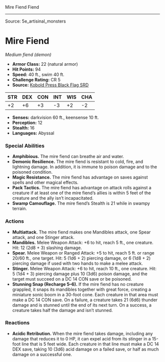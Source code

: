 <MonsterName/>Mire Fiend</MonsterName>
<CreatureType/>Fiend</CreatureType>



---

Source: 5e_artisinal_monsters

# Mire Fiend

*Medium fiend (demon)*

- **Armor Class:** 22 (natural armor)
- **Hit Points:** 94
- **Speed:** 40 ft., swim 40 ft.
- **Challenge Rating:** CR 5
- **Source:** [Kobold Press Black Flag SRD](https://koboldpress.com/black-flag-roleplaying/)

| STR | DEX | CON | INT | WIS | CHA |
| --- | --- | --- | --- | --- | --- |
| +2 | +6 | +3 | -3 | +2 | -2 |

- **Senses:** darkvision 60 ft., keensense 10 ft.
- **Perception:** 12
- **Stealth:** 16
- **Languages:** Abyssal

### Special Abilities

- **Amphibious.** The mire fiend can breathe air and water.
- **Demonic Resilience.** The mire fiend is resistant to cold, fire, and lightning damage. In addition, it is immune to poison damage and to the poisoned condition.
- **Magic Resistance.** The mire fiend has advantage on saves against spells and other magical effects.
- **Pack Tactics.** The mire fiend has advantage on attack rolls against a creature if at least one of the mire fiend’s allies is within 5 feet of the creature and the ally isn’t incapacitated.
- **Swamp Camouflage.** The mire fiend’s Stealth is 21 while in swampy terrain.

### Actions

- **Multiattack.** The mire fiend makes one Mandibles attack, one Spear attack, and one Stinger attack.
- **Mandibles.** Melee Weapon Attack: +6 to hit, reach 5 ft., one creature. Hit: 12 (2d8 + 3) slashing damage.
- **Spear.** Melee Weapon or Ranged Attack: +5 to hit, reach 5 ft. or range 20/60 ft., one target. Hit: 5 (1d6 + 2) piercing damage, or 6 (1d8 + 2) piercing damage if used with two hands to make a melee attack.
- **Stinger.** Melee Weapon Attack: +6 to hit, reach 10 ft., one creature. Hit: 5 (1d4 + 3) piercing damage plus 10 (3d6) poison damage, and the target must succeed on a DC 14 CON save or be poisoned.
- **Stunning Snap (Recharge 5–6).** If the mire fiend has no creature grappled, it snaps its mandibles together with great force, creating a miniature sonic boom in a 30-foot cone. Each creature in that area must make a DC 14 CON save. On a failure, a creature takes 21 (6d6) thunder damage and is stunned until the end of its next turn. On a success, a creature takes half the damage and isn’t stunned.

### Reactions

- **Acidic Retribution.** When the mire fiend takes damage, including any damage that reduces it to 0 HP, it can expel acid from its stinger in a 15-foot line that is 5 feet wide. Each creature in that line must make a DC 14 DEX save, taking 10 (3d6) acid damage on a failed save, or half as much damage on a successful one.



